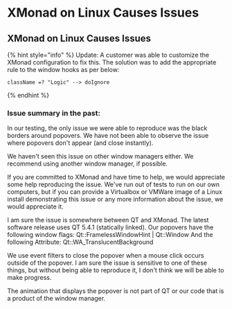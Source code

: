 # XMonad on Linux Causes Issues

## XMonad on Linux Causes Issues

{% hint style="info" %}
Update: A customer was able to customize the XMonad configuration to fix this. The solution was to add the appropriate rule to the window hooks as per below:

```
className =? "Logic" --> doIgnore
```
{% endhint %}

### Issue summary in the past:

In our testing, the only issue we were able to reproduce was the black borders around popovers. We have not been able to observe the issue where popovers don't appear \(and close instantly\).

We haven't seen this issue on other window managers either. We recommend using another window manager, if possible.

If you are committed to XMonad and have time to help, we would appreciate some help reproducing the issue. We've run out of tests to run on our own computers, but if you can provide a Virtualbox or VMWare image of a Linux install demonstrating this issue or any more information about the issue, we would appreciate it.

I am sure the issue is somewhere between QT and XMonad. The latest software release uses QT 5.4.1 \(statically linked\). Our popovers have the following window flags: Qt::FramelessWindowHint \| Qt::Window And the following Attribute: Qt::WA\_TranslucentBackground

We use event filters to close the popover when a mouse click occurs outside of the popover. I am sure the issue is sensitive to one of these things, but without being able to reproduce it, I don't think we will be able to make progress.

The animation that displays the popover is not part of QT or our code that is a product of the window manager.

